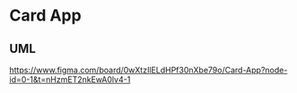 # Card App
## UML
https://www.figma.com/board/0wXtzIlELdHPf30nXbe79o/Card-App?node-id=0-1&t=nHzmET2nkEwA0lv4-1